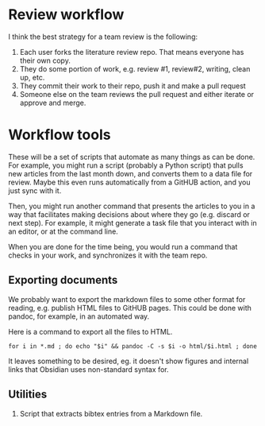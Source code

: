 # Review workflow

I think the best strategy for a team review is the following:
1. Each user forks the literature review repo. That means everyone has their own copy.
2. They do some portion of work, e.g. review #1, review#2, writing, clean up, etc.
3. They commit their work to their repo, push it and make a pull request
4. Someone else on the team reviews the pull request and either iterate or approve and merge.

Workflow tools
=======================

These will be a set of scripts that automate as many things as can be done. For example, you might run a script (probably a Python script) that pulls new articles from the last month down, and converts them to a data file for review. Maybe this even runs automatically from a GitHUB action, and you just sync with it.

Then, you might run another command that presents the articles to you in a way that facilitates making decisions about where they go (e.g. discard or next step). For example, it might generate a task file that you interact with in an editor, or at the command line.

When you are done for the time being, you would run a command that checks in your work, and synchronizes it with the team repo.

## Exporting documents

We probably want to export the markdown files to some other format for reading, e.g. publish HTML files to GitHUB pages. This could be done with pandoc, for example, in an automated way. 

Here is a command to export all the files to HTML.

```
for i in *.md ; do echo "$i" && pandoc -C -s $i -o html/$i.html ; done
```

It leaves something to be desired, eg. it doesn't show figures and internal links that Obsidian uses non-standard syntax for.

## Utilities
1. Script that extracts bibtex entries from a Markdown file.